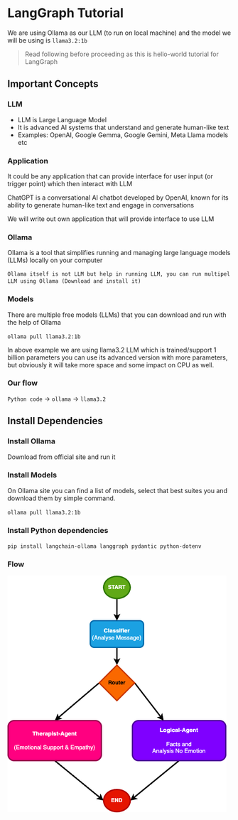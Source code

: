 # LangGraph Tutorial

We are using Ollama as our LLM (to run on local machine) and the model we will be using is `llama3.2:1b`

> Read following before proceeding as this is hello-world tutorial for LangGraph
## Important Concepts
### LLM
* LLM is Large Language Model
* It is advanced AI systems that understand and generate human-like text 
* Examples: OpenAI, Google Gemma, Google Gemini, Meta Llama models etc

### Application
It could be any application that can provide interface for user input (or trigger point) which then interact with LLM

ChatGPT is a conversational AI chatbot developed by OpenAI, known for its ability to generate human-like text and engage in conversations

We will write out own application that will provide interface to use LLM

### Ollama
Ollama is a tool that simplifies running and managing large language models (LLMs) locally on your computer

    Ollama itself is not LLM but help in running LLM, you can run multipel LLM using Ollama (Download and install it)

### Models
There are multiple free models (LLMs) that you can download and run with the help of Ollama

`ollama pull llama3.2:1b`

In above example we are using llama3.2 LLM which is trained/support 1 billion parameters you can use its advanced version with more parameters, but obviously it will take more space and some impact on CPU as well.


### Our flow

`Python code` -> `ollama` -> `llama3.2`


## Install Dependencies

### Install Ollama
Download from official site and run it

### Install Models
On Ollama site you can find a list of models, select that best suites you and download them by simple command.

`ollama pull llama3.2:1b`

### Install Python dependencies

`pip install langchain-ollama langgraph pydantic python-dotenv`

### Flow

![LangGraph Flow](flow-lang-graph.png)
